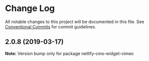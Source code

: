 # Change Log

All notable changes to this project will be documented in this file.
See [Conventional Commits](https://conventionalcommits.org) for commit guidelines.

## 2.0.8 (2019-03-17)

**Note:** Version bump only for package netlify-cms-widget-vimeo
